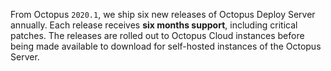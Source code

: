 From Octopus `2020.1`, we ship six new releases of Octopus Deploy Server annually. Each release receives **six months support**, including critical patches. The releases are rolled out to Octopus Cloud instances before being made available to download for self-hosted instances of the Octopus Server.